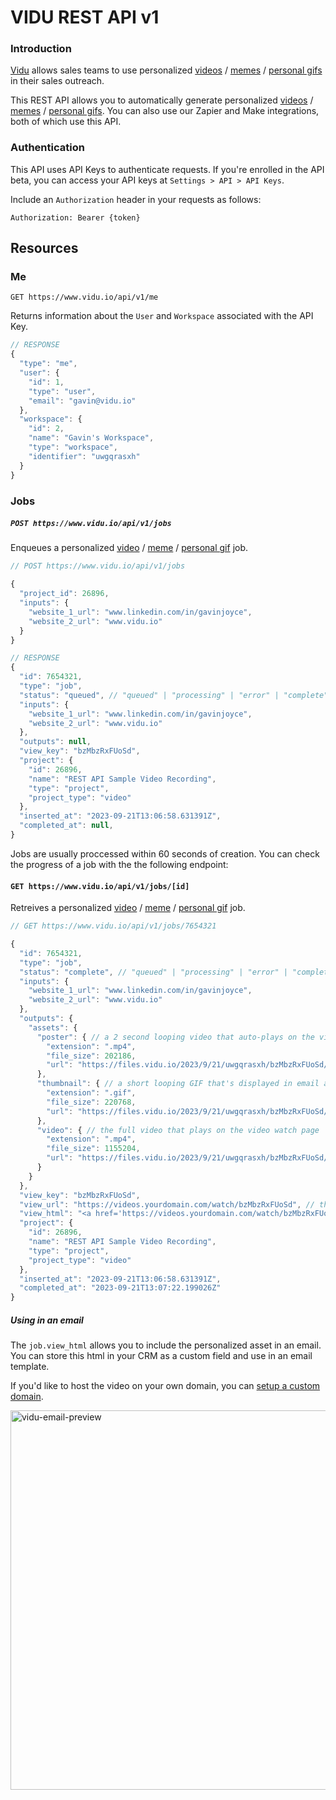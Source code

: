 # VIDU REST API v1

### Introduction

[Vidu](https://www.vidu.io/) allows sales teams to use personalized [videos](https://www.vidu.io/video) / [memes](https://www.vidu.io/memes) / [personal gifs](https://www.vidu.io/personal-gifs) in their sales outreach.

This REST API allows you to automatically generate personalized [videos](https://www.vidu.io/video) / [memes](https://www.vidu.io/memes) / [personal gifs](https://www.vidu.io/personal-gifs). You can also use our Zapier and Make integrations, both of which use this API.

### Authentication

This API uses API Keys to authenticate requests. If you're enrolled in the API beta, you can access your API keys at `Settings > API > API Keys`.

Include an `Authorization` header in your requests as follows:

`Authorization: Bearer {token}`

## Resources

### Me

`GET https://www.vidu.io/api/v1/me`

Returns information about the `User` and `Workspace` associated with the API Key.

```javascript
// RESPONSE
{
  "type": "me",
  "user": {
    "id": 1,
    "type": "user",
    "email": "gavin@vidu.io"
  },
  "workspace": {
    "id": 2,
    "name": "Gavin's Workspace",
    "type": "workspace",
    "identifier": "uwgqrasxh"
  }
}
```

### Jobs

##### `POST https://www.vidu.io/api/v1/jobs`

Enqueues a personalized [video](https://www.vidu.io/video) / [meme](https://www.vidu.io/memes) / [personal gif](https://www.vidu.io/personal-gifs) job.  

```javascript
// POST https://www.vidu.io/api/v1/jobs

{
  "project_id": 26896,
  "inputs": {
    "website_1_url": "www.linkedin.com/in/gavinjoyce",
    "website_2_url": "www.vidu.io"
  }
}
```

```javascript
// RESPONSE
{
  "id": 7654321,
  "type": "job",
  "status": "queued", // "queued" | "processing" | "error" | "complete"
  "inputs": {
    "website_1_url": "www.linkedin.com/in/gavinjoyce",
    "website_2_url": "www.vidu.io"
  },
  "outputs": null,
  "view_key": "bzMbzRxFUoSd",
  "project": {
    "id": 26896,
    "name": "REST API Sample Video Recording",
    "type": "project",
    "project_type": "video"
  },
  "inserted_at": "2023-09-21T13:06:58.631391Z",
  "completed_at": null,
}
```

Jobs are usually proccessed within 60 seconds of creation. You can check the progress of a job with the the following endpoint:

#### `GET https://www.vidu.io/api/v1/jobs/[id]`

Retreives a personalized [video](https://www.vidu.io/video) / [meme](https://www.vidu.io/memes) / [personal gif](https://www.vidu.io/personal-gifs) job.  

```javascript
// GET https://www.vidu.io/api/v1/jobs/7654321

{
  "id": 7654321,
  "type": "job",
  "status": "complete", // "queued" | "processing" | "error" | "complete"
  "inputs": {
    "website_1_url": "www.linkedin.com/in/gavinjoyce",
    "website_2_url": "www.vidu.io"
  },
  "outputs": {
    "assets": {
      "poster": { // a 2 second looping video that auto-plays on the video watch page
        "extension": ".mp4",
        "file_size": 202186,
        "url": "https://files.vidu.io/2023/9/21/uwgqrasxh/bzMbzRxFUoSd/poster.mp4"
      },
      "thumbnail": { // a short looping GIF that's displayed in email and LinkedIn chats
        "extension": ".gif",
        "file_size": 220768,
        "url": "https://files.vidu.io/2023/9/21/uwgqrasxh/bzMbzRxFUoSd/thumbnail.gif"
      },
      "video": { // the full video that plays on the video watch page
        "extension": ".mp4",
        "file_size": 1155204,
        "url": "https://files.vidu.io/2023/9/21/uwgqrasxh/bzMbzRxFUoSd/video.mp4"
      }
    }
  },
  "view_key": "bzMbzRxFUoSd",
  "view_url": "https://videos.yourdomain.com/watch/bzMbzRxFUoSd", // the video can be watched here. append `?analytics=false` to disable open/view analytics
  "view_html": "<a href='https://videos.yourdomain.com/watch/bzMbzRxFUoSd' rel='noopener noreferrer' target='_blank'><img src='https://videos.yourdomain.com/i/bzMbzRxFUoSd.thumbnail.gif' width='496' height='279' alt='Watch the video I made for you' style='border: 1px solid #aaa;'></a><br><a href='https://videos.yourdomain.com/watch/bzMbzRxFUoSd' rel='noopener noreferrer' target='_blank'>Watch the video I made for you</a>", // html that can be used in an email.
  "project": {
    "id": 26896,
    "name": "REST API Sample Video Recording",
    "type": "project",
    "project_type": "video"
  },
  "inserted_at": "2023-09-21T13:06:58.631391Z",
  "completed_at": "2023-09-21T13:07:22.199026Z"
}
```

##### Using in an email

The `job.view_html` allows you to include the personalized asset in an email. You can store this html in your CRM as a custom field and use in an email template.

If you'd like to host the video on your own domain, you can [setup a custom domain](https://intercom.help/viduhq/en/articles/8827055-adding-a-custom-domain).

<img width="607" alt="vidu-email-preview" src="https://github.com/viduhq/api-docs/assets/2526/cfab42e1-0f82-45f4-aa59-04447db56075">
